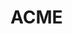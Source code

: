 # ACME

<!-- 
1. user selects date from drop down 
2. based on date selected, will gather names of asteroids close to planet on that date
3. a statement from FOASS will print to screen directing at asteroid by name
 -->